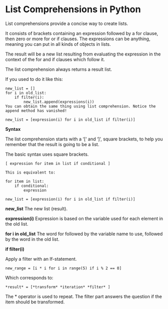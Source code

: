 # List Comprehensions in Python

List comprehensions provide a concise way to create lists.

It consists of brackets containing an expression followed by a for clause, then
zero or more for or if clauses. The expressions can be anything, meaning you can
put in all kinds of objects in lists.

The result will be a new list resulting from evaluating the expression in the
context of the for and if clauses which follow it.

The list comprehension always returns a result list.

If you used to do it like this:


```
new_list = []
for i in old_list:
    if filter(i):
        new_list.append(expressions(i))
You can obtain the same thing using list comprehension. Notice the append method has vanished!
```

```
new_list = [expression(i) for i in old_list if filter(i)]
```

**Syntax**

The list comprehension starts with a ‘[‘ and ‘]’, square brackets, to help you remember that the
result is going to be a list.

The basic syntax uses square brackets.
```
[ expression for item in list if conditional ]
```
```
This is equivalent to:

for item in list:
    if conditional:
        expression
```

```
new_list = [expression(i) for i in old_list if filter(i)]
```

**new_list**
The new list (result).

**expression(i)**
Expression is based on the variable used for each element in the old list.

**for i in old_list**
The word for followed by the variable name to use, followed by the word in the
old list.

**if filter(i)**

Apply a filter with an If-statement.

```
new_range = [i * i for i in range(5) if i % 2 == 0]
```
Which corresponds to:

```
*result* = [*transform* *iteration* *filter* ]
```

The * operator is used to repeat. The filter part answers the question if the
item should be transformed.